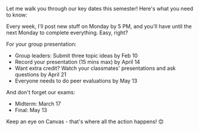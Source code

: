 Let me walk you through our key dates this semester! Here's what you need to know:

Every week, I'll post new stuff on Monday by 5 PM, and you'll have until the next Monday to complete everything. Easy, right?

For your group presentation:
- Group leaders: Submit three topic ideas by Feb 10
- Record your presentation (15 mins max) by April 14
- Want extra credit? Watch your classmates' presentations and ask questions by April 21
- Everyone needs to do peer evaluations by May 13

And don't forget our exams:
- Midterm: March 17
- Final: May 13

Keep an eye on Canvas - that's where all the action happens! 😊
